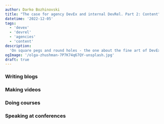 ```yaml
---
author: Darko Bozhinovski
title: "The case for agency DevEx and internal DevRel. Part 2: Content"
datetime: '2022-12-05'
tags:
  - 'devex'
  - 'devrel'
  - 'agencies'
  - 'content'
description:
  'On square pegs and round holes - the one about the fine art of DevEx. In agencies. And why it makes sense.'
ogImage: '/olga-zhushman-7P7K74q67QY-unsplash.jpg'
draft: true
---
```


### Writing blogs

### Making videos

### Doing courses

### Speaking at conferences